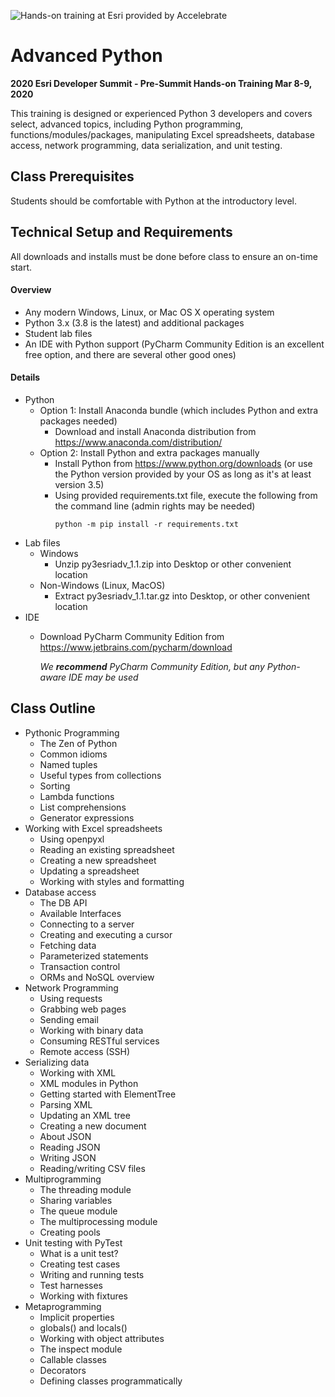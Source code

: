 ![Hands-on training at Esri provided by Accelebrate](https://deivu67oka01d.cloudfront.net/esri/esri_accelebrate4.jpg)

# Advanced Python
**2020 Esri Developer Summit - Pre-Summit Hands-on Training Mar 8-9, 2020**

This training is designed or experienced Python 3 developers and covers select, advanced topics, including Python programming, functions/modules/packages,  manipulating Excel spreadsheets, database access, network programming, data serialization, and unit testing.

## Class Prerequisites

Students should be comfortable with Python at the introductory level.

## Technical Setup and Requirements

All downloads and installs must be done before class to ensure an on-time start.

#### Overview
- Any modern Windows, Linux, or Mac OS X operating system
- Python 3.x (3.8 is the latest) and additional packages
- Student lab files
- An IDE with Python support (PyCharm Community Edition is an excellent free option, and there are several other good ones)

#### Details
- Python
  - Option 1: Install Anaconda bundle (which includes Python and extra packages needed)
    - Download and install Anaconda distribution from https://www.anaconda.com/distribution/
  - Option 2: Install Python and extra packages manually
    - Install Python from https://www.python.org/downloads (or use the Python version provided by your OS as long as it's at least version 3.5)
    - Using provided requirements.txt file, execute the following from the command line (admin rights may be needed)
      ````
      python -m pip install -r requirements.txt
      ````     
- Lab files
  - Windows
    - Unzip py3esriadv_1.1.zip into Desktop or other convenient location
  - Non-Windows (Linux, MacOS)
    - Extract py3esriadv_1.1.tar.gz into Desktop, or other convenient location
- IDE
  - Download PyCharm Community Edition from https://www.jetbrains.com/pycharm/download

    *We **recommend** PyCharm Community Edition, but any Python-aware IDE may be used*


## Class Outline
- Pythonic Programming
  - The Zen of Python
  - Common idioms
  - Named tuples
  - Useful types from collections
  - Sorting
  - Lambda functions
  - List comprehensions
  - Generator expressions
- Working with Excel spreadsheets
  - Using openpyxl
  - Reading an existing spreadsheet
  - Creating a new spreadsheet
  -  Updating a spreadsheet
  - Working with styles and formatting
- Database access 
  - The DB API
  - Available Interfaces
  - Connecting to a server
  - Creating and executing a cursor
  - Fetching data
  - Parameterized statements
  - Transaction control
  - ORMs and NoSQL overview
- Network Programming 
  - Using requests
  - Grabbing web pages
  - Sending email
  -  Working with binary data
  - Consuming RESTful services
  - Remote access (SSH)
- Serializing data 
  - Working with XML
  - XML modules in Python
  - Getting started with ElementTree
  - Parsing XML
  - Updating an XML tree
  - Creating a new document
  - About JSON
  - Reading JSON
  - Writing JSON
  - Reading/writing CSV files
- Multiprogramming 
  - The threading module
  - Sharing variables
  - The queue module
  - The multiprocessing module
  - Creating pools
- Unit testing with PyTest 
  - What is a unit test?
  - Creating test cases
  - Writing and running tests
  - Test harnesses
  - Working with fixtures
- Metaprogramming 
  - Implicit properties
  - globals() and locals()
  - Working with object attributes
  - The inspect module
  - Callable classes
  - Decorators
  - Defining classes programmatically

